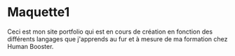 # Maquette1
Ceci est mon site portfolio qui est en cours de création en fonction des différents langages que j'apprends au fur et à mesure de ma formation chez Human Booster. 
